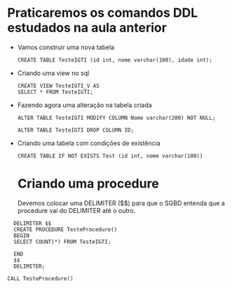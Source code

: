 # Praticaremos os comandos DDL estudados na aula anterior

- Vamos construir uma nova tabela
  ```{sql}
  CREATE TABLE TesteIGTI (id int, nome varchar(100), idade int);
  ```

- Criando uma view no sql
  ```{sql}
  CREATE VIEW TesteIGTI_V AS
  SELECT * FROM TesteIGTI;
  ```

- Fazendo agora uma alteração na tabela criada
  ```{sql}
  ALTER TABLE TesteIGTI MODIFY COLUMN Nome varchar(200) NOT NULL;

  ALTER TABLE TesteIGTI DROP COLUMN ID;
  ```

- Criando uma tabela com condições de existência
  ```{sql}
  CREATE TABLE IF NOT EXISTS Test (id int, nome varchar(100))
  ```

  # Criando uma procedure
  Devemos colocar uma DELIMITER ($$) para que o SGBD entenda que a procedure vai do DELIMITER até o outro.
```{sql}
  DELIMITER $$
  CREATE PROCEDURE TesteProcedure()
  BEGIN
  SELECT COUNT(*) FROM TesteIGTI;
  
  END
  $$
  DELIMITER;
```

```CALL TesteProcedure()```